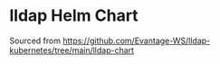 # lldap Helm Chart

Sourced from https://github.com/Evantage-WS/lldap-kubernetes/tree/main/lldap-chart
